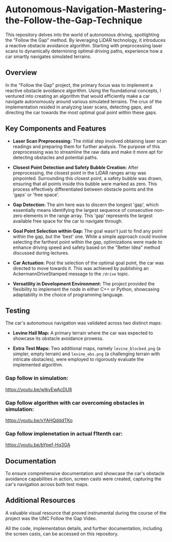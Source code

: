 # Autonomous-Navigation-Mastering-the-Follow-the-Gap-Technique
This repository delves into the world of autonomous driving, spotlighting the "Follow the Gap" method. By leveraging LiDAR technology, it introduces a reactive obstacle avoidance algorithm. Starting with preprocessing laser scans to dynamically determining optimal driving paths, experience how a car smartly navigates simulated terrains.


## Overview

In the "Follow the Gap" project, the primary focus was to implement a reactive obstacle avoidance algorithm. Using the foundational concepts, I ventured into creating an algorithm that would efficiently make a car navigate autonomously around various simulated terrains. The crux of the implementation resided in analyzing laser scans, detecting gaps, and directing the car towards the most optimal goal point within these gaps.

## Key Components and Features

- **Laser Scan Preprocessing:** The initial step involved obtaining laser scan readings and preparing them for further analysis. The purpose of this preprocessing was to streamline the raw data and make it more apt for detecting obstacles and potential paths.

- **Closest Point Detection and Safety Bubble Creation:** After preprocessing, the closest point in the LiDAR ranges array was pinpointed. Surrounding this closest point, a safety bubble was drawn, ensuring that all points inside this bubble were marked as zero. This process effectively differentiated between obstacle points and the 'gaps' or 'free space'.

- **Gap Detection:** The aim here was to discern the longest 'gap', which essentially means identifying the largest sequence of consecutive non-zero elements in the range array. This 'gap' represents the largest available free space for the car to navigate through.

- **Goal Point Selection within Gap:** The goal wasn't just to find any point within the gap, but the 'best' one. While a simple approach could involve selecting the farthest point within the gap, optimizations were made to enhance driving speed and safety based on the "Better Idea" method discussed during lectures.

- **Car Actuation:** Post the selection of the optimal goal point, the car was directed to move towards it. This was achieved by publishing an AckermannDriveStamped message to the `/drive` topic.

- **Versatility in Development Environment:** The project provided the flexibility to implement the node in either C++ or Python, showcasing adaptability in the choice of programming language.

## Testing

The car's autonomous navigation was validated across two distinct maps:

- **Levine Hall Map:** A primary terrain where the car was expected to showcase its obstacle avoidance prowess.

- **Extra Test Maps:** Two additional maps, namely `levine_blocked.png` (a simpler, empty terrain) and `levine_obs.png` (a challenging terrain with intricate obstacles), were employed to rigorously evaluate the implemented algorithm.

### Gap follow in simulation:
 
 https://youtu.be/wIkvEwAcDU8

### Gap follow algorithm with car overcoming obstacles in simulation:

 https://youtu.be/xYAHQdddTKo

 ### Gap follow implenetation in actual f1tenth car:
 
 https://youtu.be/bYpef-Hq3GA

## Documentation

To ensure comprehensive documentation and showcase the car's obstacle avoidance capabilities in action, screen casts were created, capturing the car's navigation across both test maps.

## Additional Resources

A valuable visual resource that proved instrumental during the course of the project was the UNC Follow the Gap Video.

All the code, implementation details, and further documentation, including the screen casts, can be accessed on this repository.
